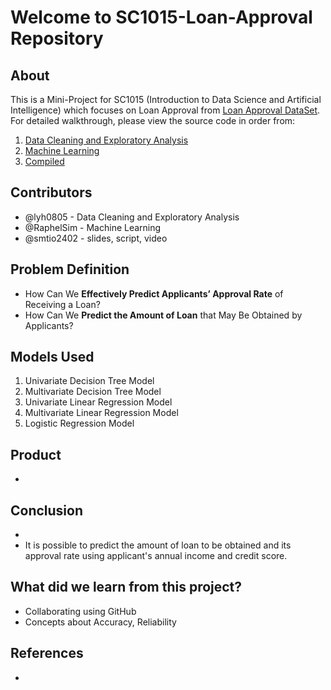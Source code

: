 # Welcome to SC1015-Loan-Approval Repository
## About
This is a Mini-Project for SC1015 (Introduction to Data Science and Artificial Intelligence) which focuses on Loan Approval from [Loan Approval DataSet](https://www.kaggle.com/datasets/architsharma01/loan-approval-prediction-dataset). For detailed walkthrough, please view the source code in order from:
1. [Data Cleaning and Exploratory Analysis](https://github.com/smtio2402/SC1015-Loan-Approval/blob/main/1.%20Mini%20Project%20-%20Data%20Cleaning%20and%20Exploratory%20Analysis.ipynb)
2. [Machine Learning](https://github.com/smtio2402/SC1015-Loan-Approval/blob/main/2.%20Mini%20Project%20-%20Machine%20Learning.ipynb)
3. [Compiled](https://github.com/smtio2402/SC1015-Loan-Approval/blob/main/3.%20Mini%20Project%20-%20Compiled.ipynb)

## Contributors
- @lyh0805 - Data Cleaning and Exploratory Analysis
- @RaphelSim - Machine Learning
- @smtio2402 - slides, script, video

## Problem Definition
- How Can We **Effectively Predict Applicants’ Approval Rate** of Receiving a Loan?
- How Can We **Predict the Amount of Loan** that May Be Obtained by Applicants?

## Models Used
1. Univariate Decision Tree Model
2. Multivariate Decision Tree Model
3. Univariate Linear Regression Model
4. Multivariate Linear Regression Model
5. Logistic Regression Model


## Product
- 

## Conclusion
- 
- It is possible to predict the amount of loan to be obtained and its approval rate using applicant's annual income and credit score.

## What did we learn from this project?
- Collaborating using GitHub
- Concepts about Accuracy, Reliability

## References 
- 

